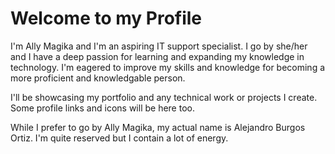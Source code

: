 # Welcome to my Profile

I'm Ally Magika and I'm an aspiring IT support specialist. I go by she/her and I have a deep passion for learning and expanding my knowledge in technology. I'm eagered to improve my skills and knowledge for becoming a more proficient and knowledgable person.

I'll be showcasing my portfolio and any technical work or projects I create. Some profile links and icons will be here too.

While I prefer to go by Ally Magika, my actual name is Alejandro Burgos Ortiz. I'm quite reserved but I contain a lot of energy.

